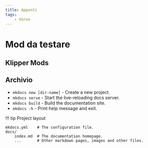 ```yaml
---
title: Appunti
tags:
    - Voron
---
```

# Mod da testare

## Klipper Mods


## Archivio

* `mkdocs new [dir-name]` - Create a new project.
* `mkdocs serve` - Start the live-reloading docs server.
* `mkdocs build` - Build the documentation site.
* `mkdocs -h` - Print help message and exit.

!!! tip Project layout

    mkdocs.yml    # The configuration file.
    docs/
        index.md  # The documentation homepage.
        ...       # Other markdown pages, images and other files.
